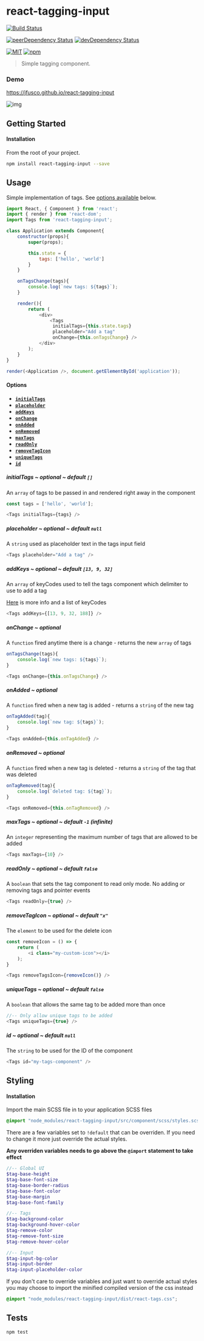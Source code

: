 # react-tagging-input

[![Build Status][build-image]][build-url]

[![peerDependency Status][peer-dep-image]][peer-dep-url]
[![devDependency Status][dev-dep-image]][dev-dep-url]

[![MIT][mit-image]][mit-url]
[![npm][npm-version-image]][npm-url]

> Simple tagging component.

### Demo
https://jfusco.github.io/react-tagging-input

![img](demo.gif)

## Getting Started ##

#### Installation
From the root of your project.
```sh
npm install react-tagging-input --save
```

## Usage
Simple implementation of tags. See [options available](#options) below.
```js
import React, { Component } from 'react';
import { render } from 'react-dom';
import Tags from 'react-tagging-input';

class Application extends Component{
	constructor(props){
		super(props);

		this.state = {
			tags: ['hello', 'world']
		}
	}

	onTagsChange(tags){
		console.log(`new tags: ${tags}`);
	}

	render(){
		return (
			<div>
				<Tags
				 initialTags={this.state.tags}
				 placeholder="Add a tag"
				 onChange={this.onTagsChange} />
			</div>
		);
	}
}

render(<Application />, document.getElementById('application'));
```

<a name="options"></a>
#### Options
* **[`initialTags`](#initialTags)**
* **[`placeholder`](#placeholder)**
* **[`addKeys`](#addKeys)**
* **[`onChange`](#onChange)**
* **[`onAdded`](#onAdded)**
* **[`onRemoved`](#onRemoved)**
* **[`maxTags`](#maxTags)**
* **[`readOnly`](#readOnly)**
* **[`removeTagIcon`](#removeTagIcon)**
* **[`uniqueTags`](#uniqueTags)**
* **[`id`](#id)**

<a name="initialTags"></a>
##### initialTags ~ optional ~ default `[]`
An `array` of tags to be passed in and rendered right away in the component
```js
const tags = ['hello', 'world'];

<Tags initialTags={tags} />
```

<a name="placeholder"></a>
##### placeholder ~ optional ~ default `null`
A `string` used as placeholder text in the tags input field
```js
<Tags placeholder="Add a tag" />
```

<a name="addKeys"></a>
##### addKeys ~ optional ~ default `[13, 9, 32]`
An `array` of keyCodes used to tell the tags component which delimiter to use to add a tag

[Here](https://developer.mozilla.org/en-US/docs/Web/API/KeyboardEvent/keyCode) is more info and a list of keyCodes
```js
<Tags addKeys={[13, 9, 32, 188]} />
```

<a name="onChange"></a>
##### onChange ~ optional
A `function` fired anytime there is a change - returns the new `array` of tags
```js
onTagsChange(tags){
	console.log(`new tags: ${tags}`);
}

<Tags onChange={this.onTagsChange} />
```

<a name="onAdded"></a>
##### onAdded ~ optional
A `function` fired when a new tag is added - returns a `string` of the new tag
```js
onTagAdded(tag){
	console.log(`new tag: ${tags}`);
}

<Tags onAdded={this.onTagAdded} />
```

<a name="onRemoved"></a>
##### onRemoved ~ optional
A `function` fired when a new tag is deleted - returns a `string` of the tag that was deleted
```js
onTagRemoved(tag){
	console.log(`deleted tag: ${tag}`);
}

<Tags onRemoved={this.onTagRemoved} />
```

<a name="maxTags"></a>
##### maxTags ~ optional ~ default `-1` (infinite)
An `integer` representing the maximum number of tags that are allowed to be added
```js
<Tags maxTags={10} />
```

<a name="readOnly"></a>
##### readOnly ~ optional ~ default `false`
A `boolean` that sets the tag component to read only mode. No adding or removing tags and pointer events
```js
<Tags readOnly={true} />
```

<a name="removeTagIcon"></a>
##### removeTagIcon ~ optional ~ default `"x"`
The `element` to be used for the delete icon
```js
const removeIcon = () => {
	return (
		<i class="my-custom-icon"></i>
	);
}

<Tags removeTagsIcon={removeIcon()} />
```

<a name="uniqueTags"></a>
##### uniqueTags ~ optional ~ default `false`
A `boolean` that allows the same tag to be added more than once
```js
//-- Only allow unique tags to be added
<Tags uniqueTags={true} />
```

<a name="id"></a>
##### id ~ optional ~ default `null`
The `string` to be used for the ID of the component
```js
<Tags id="my-tags-component" />
```

## Styling
#### Installation
Import the main SCSS file in to your application SCSS files
```scss
@import "node_modules/react-tagging-input/src/component/scss/styles.scss";
```

There are a few variables set to `!default` that can be overriden. If you need to change it more just override the actual styles.

**Any overriden variables needs to go above the `@import` statement to take effect**
```scss
//-- Global UI
$tag-base-height
$tag-base-font-size
$tag-base-border-radius
$tag-base-font-color
$tag-base-margin
$tag-base-font-family

//-- Tags
$tag-background-color
$tag-background-hover-color
$tag-remove-color
$tag-remove-font-size
$tag-remove-hover-color

//-- Input
$tag-input-bg-color
$tag-input-border
$tag-input-placeholder-color
```

If you don't care to override variables and just want to override actual styles you may choose to import the minified compiled version of the css instead
```scss
@import "node_modules/react-tagging-input/dist/react-tags.css";
```

## Tests ##
```
npm test
```

[build-image]: https://travis-ci.org/JFusco/react-tagging-input.svg?branch=master
[build-url]: https://travis-ci.org/JFusco/react-tagging-input
[mit-image]: https://img.shields.io/npm/l/react-tagging-input.svg?style=flat-square
[mit-url]: https://github.com/JFusco/react-tagging-input/blob/master/LICENSE
[npm-version-image]: https://img.shields.io/npm/v/npm.svg?maxAge=2592000
[npm-url]: https://www.npmjs.com/package/react-tagging-input
[dev-dep-image]: https://david-dm.org/JFusco/react-tagging-input/dev-status.svg
[dev-dep-url]: https://david-dm.org/JFusco/react-tagging-input?type=dev
[peer-dep-image]: https://david-dm.org/JFusco/react-tagging-input/peer-status.svg
[peer-dep-url]: https://david-dm.org/JFusco/react-tagging-input?type=peer
